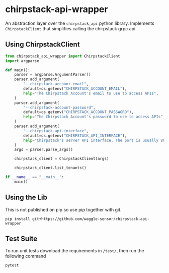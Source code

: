 # chirpstack-api-wrapper
An abstraction layer over the `chirpstack_api` python library. Implements `ChirpstackClient` that simplifies calling the chirpstack grpc api.

## Using ChirpstackClient
```py
from chirpstack_api_wrapper import ChirpstackClient
import argparse

def main():
    parser = argparse.ArgumentParser()
    parser.add_argument(
        "--chirpstack-account-email",
        default=os.getenv("CHIRPSTACK_ACCOUNT_EMAIL"),
        help="The Chirpstack Account's email to use to access APIs",
    )
    parser.add_argument(
        "--chirpstack-account-password",
        default=os.getenv("CHIRPSTACK_ACCOUNT_PASSWORD"),
        help="The Chirpstack Account's password to use to access APIs",
    )
    parser.add_argument(
        "--chirpstack-api-interface",
        default=os.getenv("CHIRPSTACK_API_INTERFACE"),
        help="Chirpstack's server API interface. The port is usually 8080",
    )
    args = parser.parse_args()

    chirpstack_client = ChirpstackClient(args)

    chirpstack_client.list_tenants()

if __name__ == "__main__":
    main() 
```

## Using the Lib
This is not published on pip so use pip together with git.
```
pip install git+https://github.com/waggle-sensor/chirpstack-api-wrapper
```

## Test Suite
To run unit tests download the requirements in `/test/`, then run the following command
```
pytest
```